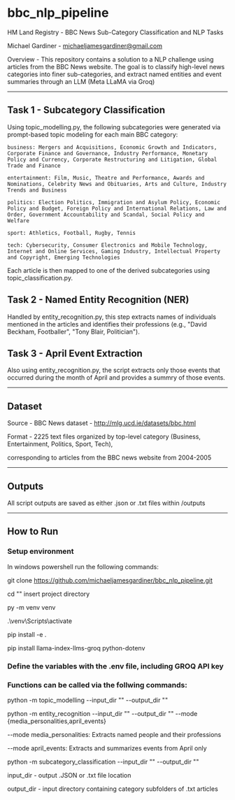 # bbc_nlp_pipeline

HM Land Registry - BBC News Sub-Category Classification and NLP Tasks

Michael Gardiner - michaeljamesgardiner@gmail.com

Overview - This repository contains a solution to a NLP challenge using articles from the BBC News website. The goal is to classify high-level news categories into finer sub-categories, and extract named entities and event summaries through an LLM (Meta LLaMA via Groq)

---

## Task 1 - Subcategory Classification

  Using topic_modelling.py, the following subcategories were generated via prompt-based topic modeling for each main BBC category:

    business: Mergers and Acquisitions, Economic Growth and Indicators, Corporate Finance and Governance, Industry Performance, Monetary Policy and Currency, Corporate Restructuring and Litigation, Global Trade and Finance
    
    entertainment: Film, Music, Theatre and Performance, Awards and Nominations, Celebrity News and Obituaries, Arts and Culture, Industry Trends and Business
    
    politics: Election Politics, Immigration and Asylum Policy, Economic Policy and Budget, Foreign Policy and International Relations, Law and Order, Government Accountability and Scandal, Social Policy and Welfare
    
    sport: Athletics, Football, Rugby, Tennis
    
    tech: Cybersecurity, Consumer Electronics and Mobile Technology, Internet and Online Services, Gaming Industry, Intellectual Property and Copyright, Emerging Technologies

  Each article is then mapped to one of the derived subcategories using topic_classification.py.


## Task 2 - Named Entity Recognition (NER)

  Handled by entity_recognition.py, this step extracts names of individuals mentioned in the articles and identifies their professions (e.g., "David Beckham, Footballer", "Tony Blair, Politician").


## Task 3 - April Event Extraction

  Also using entity_recognition.py, the script extracts only those events that occurred during the month of April and provides a summry of those events.

---
## Dataset

  Source - BBC News dataset - http://mlg.ucd.ie/datasets/bbc.html
  
  Format - 2225 text files organized by top-level category (Business, Entertainment, Politics, Sport, Tech), 
  
  corresponding to articles from the BBC news website from 2004-2005

---
## Outputs

  All script outputs are saved as either .json or .txt files within /outputs

---

## How to Run

### Setup environment

In windows powershell run the following commands:

git clone https://github.com/michaeljamesgardiner/bbc_nlp_pipeline.git

cd "" insert project directory

py -m venv venv

.\venv\Scripts\activate

pip install -e . 

pip install llama-index-llms-groq python-dotenv


### Define the variables with the .env file, including GROQ API key



### Functions can be called via the follwing commands:

python -m topic_modelling --input_dir "" --output_dir ""

python -m entity_recognition --input_dir "" --output_dir "" --mode {media_personalities,april_events}

  --mode media_personalities: Extracts named people and their professions

  --mode april_events: Extracts and summarizes events from April only

python -m subcategory_classification --input_dir "" --output_dir ""

input_dir - output .JSON or .txt file location 

output_dir - input directory containing category subfolders of .txt articles
